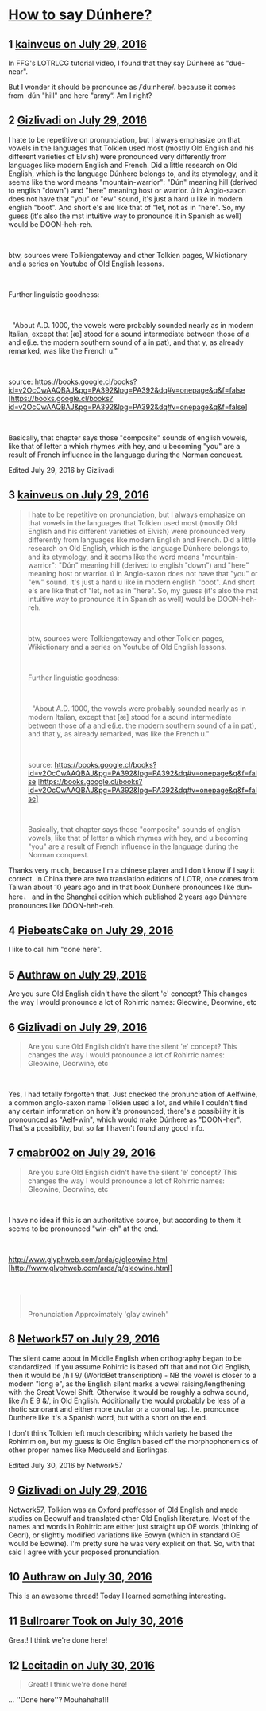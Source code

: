 # [How to say Dúnhere?](https://community.fantasyflightgames.com/topic/226119-how-to-say-d%C3%BAnhere/)

## 1 [kainveus on July 29, 2016](https://community.fantasyflightgames.com/topic/226119-how-to-say-d%C3%BAnhere/?do=findComment&comment=2332475)

In FFG's LOTRLCG tutorial video, I found that they say Dúnhere as "due-near".

But I wonder it should be pronounce as /ˈduːnhere/. because it comes from  dún "hill" and here "army“. Am I right?

## 2 [Gizlivadi on July 29, 2016](https://community.fantasyflightgames.com/topic/226119-how-to-say-d%C3%BAnhere/?do=findComment&comment=2332504)

I hate to be repetitive on pronunciation, but I always emphasize on that vowels in the languages that Tolkien used most (mostly Old English and his different varieties of Elvish) were pronounced very differently from languages like modern English and French. Did a little research on Old English, which is the language Dúnhere belongs to, and its etymology, and it seems like the word means "mountain-warrior": "Dún" meaning hill (derived to english "down") and "here" meaning host or warrior. ú in Anglo-saxon does not have that "you" or "ew" sound, it's just a hard u like in modern english "boot". And short e's are like that of "let, not as in "here". So, my guess (it's also the mst intuitive way to pronounce it in Spanish as well) would be DOON-heh-reh. 

 

btw, sources were Tolkiengateway and other Tolkien pages, Wikictionary and a series on Youtube of Old English lessons.

 

Further linguistic goodness:

 

 
"About A.D. 1000, the vowels were probably sounded nearly as in modern Italian, except that [æ] stood for a sound intermediate between those of a and e(i.e. the modern southern sound of a in pat), and that y, as already remarked, was like the French u."

 

source: https://books.google.cl/books?id=v2OcCwAAQBAJ&pg=PA392&lpg=PA392&dq#v=onepage&q&f=false [https://books.google.cl/books?id=v2OcCwAAQBAJ&pg=PA392&lpg=PA392&dq#v=onepage&q&f=false]

 

Basically, that chapter says those "composite" sounds of english vowels, like that of letter a which rhymes with hey, and u becoming "you" are a result of French influence in the language during the Norman conquest.

Edited July 29, 2016 by Gizlivadi

## 3 [kainveus on July 29, 2016](https://community.fantasyflightgames.com/topic/226119-how-to-say-d%C3%BAnhere/?do=findComment&comment=2332532)

> I hate to be repetitive on pronunciation, but I always emphasize on that vowels in the languages that Tolkien used most (mostly Old English and his different varieties of Elvish) were pronounced very differently from languages like modern English and French. Did a little research on Old English, which is the language Dúnhere belongs to, and its etymology, and it seems like the word means "mountain-warrior": "Dún" meaning hill (derived to english "down") and "here" meaning host or warrior. ú in Anglo-saxon does not have that "you" or "ew" sound, it's just a hard u like in modern english "boot". And short e's are like that of "let, not as in "here". So, my guess (it's also the mst intuitive way to pronounce it in Spanish as well) would be DOON-heh-reh. 
> 
>  
> 
> btw, sources were Tolkiengateway and other Tolkien pages, Wikictionary and a series on Youtube of Old English lessons.
> 
>  
> 
> Further linguistic goodness:
> 
>  
> 
>  
> "About A.D. 1000, the vowels were probably sounded nearly as in modern Italian, except that [æ] stood for a sound intermediate between those of a and e(i.e. the modern southern sound of a in pat), and that y, as already remarked, was like the French u."
> 
>  
> 
> source: https://books.google.cl/books?id=v2OcCwAAQBAJ&pg=PA392&lpg=PA392&dq#v=onepage&q&f=false [https://books.google.cl/books?id=v2OcCwAAQBAJ&pg=PA392&lpg=PA392&dq#v=onepage&q&f=false]
> 
>  
> 
> Basically, that chapter says those "composite" sounds of english vowels, like that of letter a which rhymes with hey, and u becoming "you" are a result of French influence in the language during the Norman conquest.

Thanks very much, because I'm a chinese player and I don't know if I say it correct. In China there are two translation editions of LOTR, one comes from Taiwan about 10 years ago and in that book Dúnhere pronounces like dun-here， and in the Shanghai edition which published 2 years ago Dúnhere pronounces like DOON-heh-reh.

## 4 [PiebeatsCake on July 29, 2016](https://community.fantasyflightgames.com/topic/226119-how-to-say-d%C3%BAnhere/?do=findComment&comment=2333445)

I like to call him "done here".

## 5 [Authraw on July 29, 2016](https://community.fantasyflightgames.com/topic/226119-how-to-say-d%C3%BAnhere/?do=findComment&comment=2333474)

Are you sure Old English didn't have the silent 'e' concept? This changes the way I would pronounce a lot of Rohirric names: Gleowine, Deorwine, etc

## 6 [Gizlivadi on July 29, 2016](https://community.fantasyflightgames.com/topic/226119-how-to-say-d%C3%BAnhere/?do=findComment&comment=2333517)

> Are you sure Old English didn't have the silent 'e' concept? This changes the way I would pronounce a lot of Rohirric names: Gleowine, Deorwine, etc

 

Yes, I had totally forgotten that. Just checked the pronunciation of Aelfwine, a common anglo-saxon name Tolkien used a lot, and while I couldn't find any certain information on how it's pronounced, there's a possibility it is pronounced as "Aelf-win", which would make Dúnhere as "DOON-her". That's a possibility, but so far I haven't found any good info.

## 7 [cmabr002 on July 29, 2016](https://community.fantasyflightgames.com/topic/226119-how-to-say-d%C3%BAnhere/?do=findComment&comment=2333528)

> Are you sure Old English didn't have the silent 'e' concept? This changes the way I would pronounce a lot of Rohirric names: Gleowine, Deorwine, etc

 

I have no idea if this is an authoritative source, but according to them it seems to be pronounced "win-eh" at the end.

 

http://www.glyphweb.com/arda/g/gleowine.html [http://www.glyphweb.com/arda/g/gleowine.html]

 

>  
> 
> Pronunciation
> Approximately 'glay'awineh'

## 8 [Network57 on July 29, 2016](https://community.fantasyflightgames.com/topic/226119-how-to-say-d%C3%BAnhere/?do=findComment&comment=2333890)

The silent <e> came about in Middle English when orthography began to be standardized. If you assume Rohirric is based off that and not Old English, then it would be /h I 9/ (WorldBet transcription) - NB the vowel is closer to a modern "long e", as the English silent <e> marks a vowel raising/lengthening with the Great Vowel Shift. Otherwise it would be roughly a schwa sound, like /h E 9 &/, in Old English. Additionally the <r> would probably be less of a rhotic sonorant and either more uvular or a coronal tap. I.e. pronounce Dunhere like it's a Spanish word, but with a short <e> on the end.

I don't think Tolkien left much describing which variety he based the Rohirrim on, but my guess is Old English based off the morphophonemics of other proper names like Meduseld and Eorlingas.

Edited July 30, 2016 by Network57

## 9 [Gizlivadi on July 29, 2016](https://community.fantasyflightgames.com/topic/226119-how-to-say-d%C3%BAnhere/?do=findComment&comment=2333919)

Network57, Tolkien was an Oxford proffessor of Old English and made studies on Beowulf and translated other Old English literature. Most of the names and words in Rohirric are either just straight up OE words (thinking of Ceorl), or slightly modified variations like Eowyn (which in standard OE would be Eowine). I'm pretty sure he was very explicit on that. So, with that said I agree with your proposed pronunciation.

## 10 [Authraw on July 30, 2016](https://community.fantasyflightgames.com/topic/226119-how-to-say-d%C3%BAnhere/?do=findComment&comment=2334235)

This is an awesome thread! Today I learned something interesting.

## 11 [Bullroarer Took on July 30, 2016](https://community.fantasyflightgames.com/topic/226119-how-to-say-d%C3%BAnhere/?do=findComment&comment=2334607)

Great! I think we're done here!

## 12 [Lecitadin on July 30, 2016](https://community.fantasyflightgames.com/topic/226119-how-to-say-d%C3%BAnhere/?do=findComment&comment=2334726)

> Great! I think we're done here!

... ''Done here''? Mouhahaha!!!


